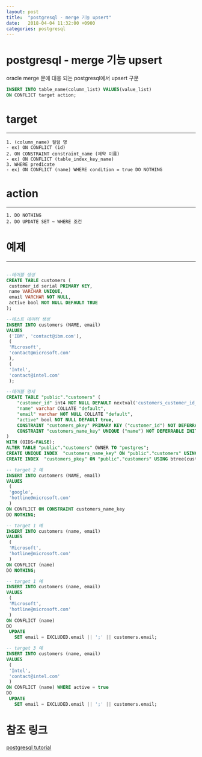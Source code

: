 ```yaml
---
layout: post
title:  "postgresql - merge 기능 upsert"
date:   2018-04-04 11:32:00 +0900
categories: postgresql
---
```


# postgresql - merge 기능 upsert

oracle merge 문에 대응 되는 postgresql에서 upsert 구문

```sql
INSERT INTO table_name(column_list) VALUES(value_list)
ON CONFLICT target action;
```

# target  
---
	1. (column_name) 컬럼 명
	- ex) ON CONFLICT (id)
	2. ON CONSTRAINT constraint_name (제약 이름)
    - ex) ON CONFLICT (table_index_key_name)
	3. WHERE predicate
	- ex) ON CONFLICT (name) WHERE condition = true DO NOTHING

# action
---
	1. DO NOTHING  
	2. DO UPDATE SET ~ WHERE 조건

# 예제
---  
```sql

--테이블 생성
CREATE TABLE customers (
 customer_id serial PRIMARY KEY,
 name VARCHAR UNIQUE,
 email VARCHAR NOT NULL,
 active bool NOT NULL DEFAULT TRUE
);

--테스트 데이터 생성
INSERT INTO customers (NAME, email)
VALUES
 ('IBM', 'contact@ibm.com'),
 (
 'Microsoft',
 'contact@microsoft.com'
 ),
 (
 'Intel',
 'contact@intel.com'
 );

--테이블 명세
CREATE TABLE "public"."customers" (
	"customer_id" int4 NOT NULL DEFAULT nextval('customers_customer_id_seq'::regclass),
	"name" varchar COLLATE "default",
	"email" varchar NOT NULL COLLATE "default",
	"active" bool NOT NULL DEFAULT true,
	CONSTRAINT "customers_pkey" PRIMARY KEY ("customer_id") NOT DEFERRABLE INITIALLY IMMEDIATE,
	CONSTRAINT "customers_name_key" UNIQUE ("name") NOT DEFERRABLE INITIALLY IMMEDIATE
)
WITH (OIDS=FALSE);  
ALTER TABLE "public"."customers" OWNER TO "postgres";
CREATE UNIQUE INDEX  "customers_name_key" ON "public"."customers" USING btree("name" COLLATE "default" "pg_catalog"."text_ops" ASC NULLS LAST);  
CREATE INDEX  "customers_pkey" ON "public"."customers" USING btree(customer_id "pg_catalog"."int4_ops" ASC NULLS LAST);

-- target 2 예
INSERT INTO customers (NAME, email)
VALUES
 (
 'google',
 'hotline@microsoft.com'
 ) 
ON CONFLICT ON CONSTRAINT customers_name_key 
DO NOTHING;

-- target 1 예
INSERT INTO customers (name, email)
VALUES
 (
 'Microsoft',
 'hotline@microsoft.com'
 ) 
ON CONFLICT (name) 
DO NOTHING;

-- target 1 예
INSERT INTO customers (name, email)
VALUES
 (
 'Microsoft',
 'hotline@microsoft.com'
 ) 
ON CONFLICT (name) 
DO
 UPDATE
   SET email = EXCLUDED.email || ';' || customers.email;

-- target 3 예
INSERT INTO customers (name, email)
VALUES
 (
 'Intel',
 'contact@intel.com'
 ) 
ON CONFLICT (name) WHERE active = true
DO
 UPDATE
   SET email = EXCLUDED.email || ';' || customers.email;
```


# 참조 링크  
[postgresql tutorial](http://www.postgresqltutorial.com/postgresql-upsert/)
